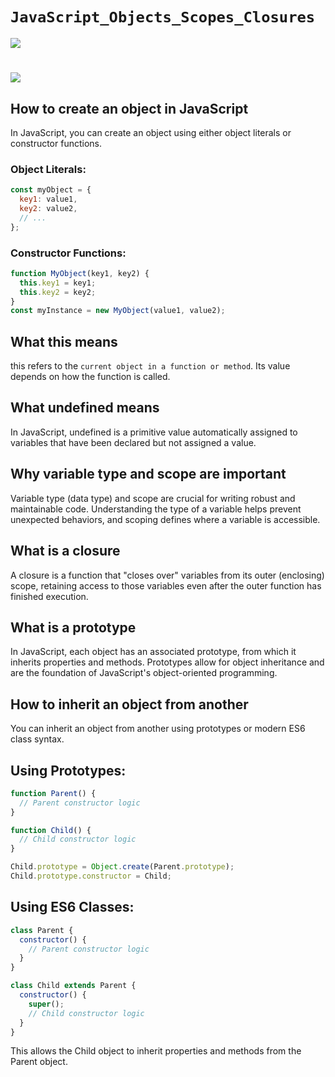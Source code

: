 

# `JavaScript_Objects_Scopes_Closures`

![](https://encrypted-tbn0.gstatic.com/images?q=tbn:ANd9GcRtiNswythrhdDbb7EeERcaHCPe-6txyPbwfEt3gT5Clv_0RTHFolZVKLGa-EQH7V-hfzI&usqp=CAU)
#
![](https://www.scientecheasy.com/wp-content/uploads/2022/03/types-of-objects-in-javascript.png)


## How to create an object in JavaScript

In JavaScript, you can create an object using either object literals or constructor functions.

### Object Literals:

```javascript
const myObject = {
  key1: value1,
  key2: value2,
  // ...
};
```
### Constructor Functions:
```javascript
function MyObject(key1, key2) {
  this.key1 = key1;
  this.key2 = key2;
}
const myInstance = new MyObject(value1, value2);
```
## What this means
this refers to the `current object in a function or method`. Its value depends on how the function is called.

## What undefined means
In JavaScript, undefined is a primitive value automatically assigned to variables that have been declared but not assigned a value.

## Why variable type and scope are important
Variable type (data type) and scope are crucial for writing robust and maintainable code. Understanding the type of a variable helps prevent unexpected behaviors, and scoping defines where a variable is accessible.

## What is a closure
A closure is a function that "closes over" variables from its outer (enclosing) scope, retaining access to those variables even after the outer function has finished execution.

## What is a prototype
In JavaScript, each object has an associated prototype, from which it inherits properties and methods. Prototypes allow for object inheritance and are the foundation of JavaScript's object-oriented programming.

## How to inherit an object from another
You can inherit an object from another using prototypes or modern ES6 class syntax.

## Using Prototypes:
```javascript
function Parent() {
  // Parent constructor logic
}

function Child() {
  // Child constructor logic
}

Child.prototype = Object.create(Parent.prototype);
Child.prototype.constructor = Child;
```
## Using ES6 Classes:
```javascript
class Parent {
  constructor() {
    // Parent constructor logic
  }
}

class Child extends Parent {
  constructor() {
    super();
    // Child constructor logic
  }
}
```
This allows the Child object to inherit properties and methods from the Parent object.
